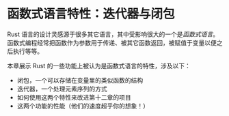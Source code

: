 # 函数式语言特性：迭代器与闭包

Rust 语言的设计灵感源于很多其它语言，其中受影响很大的一个是*函数式语言*。函数式编程经常把函数作为参数用于传递、被其它函数返回，被赋值于变量以便之后执行等等。

本章展示 Rust 的一些功能上被认为是函数式语言的特性，涉及以下：

- 闭包，一个可以存储在变量里的类似函数的结构
- 迭代器，一个处理元素序列的方式
- 如何使用这两个特性来改进第十二章的项目
- 这两个功能的性能（他们的速度超乎你的想象！）
